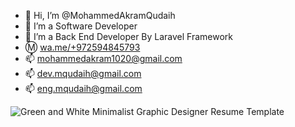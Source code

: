 - 👋 Hi, I’m @MohammedAkramQudaih
- 👀 I’m a Software Developer
- 🌱 I’m a Back End Developer By Laravel Framework
- Ⓜ [wa.me/+972594845793](https://wa.me/+972594845793)
- 📫 mohammedakram1020@gmail.com
- 📫 dev.mqudaih@gmail.com
- 📫 eng.mqudaih@gmail.com

<!-- ![Green and White Minimalist Graphic Designer Resume Template](https://user-images.githubusercontent.com/75170603/209463351-9d1f40ce-b1f9-4397-879e-e0b984c3b814.jpg) -->
![Green and White Minimalist Graphic Designer Resume Template](https://user-images.githubusercontent.com/75170603/213993171-8a03b2b5-858d-4334-8d68-14d14468c6a0.jpg)



<!---
MohammedAkramQudaih/MohammedAkramQudaih is a ✨ special ✨ repository because its `README.md` (this file) appears on your GitHub profile.
You can click the Preview link to take a look at your changes.
--->
